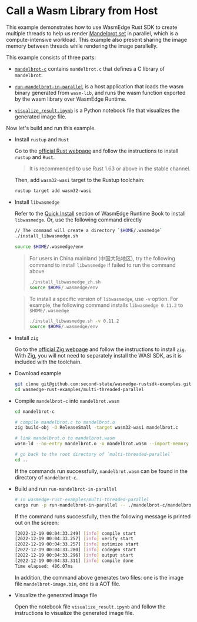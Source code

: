 # Call a Wasm Library from Host

This example demonstrates how to use WasmEdge Rust SDK to create multiple threads to help us render [Mandelbrot set](https://en.wikipedia.org/wiki/Mandelbrot_set) in parallel, which is a compute-intensive workload. This example also present sharing the image memory between threads while rendering the image parallelly.

This example consists of three parts:

- [`mandelbrot-c`](mandelbrot-c) contains `mandelbrot.c` that defines a C library of `mandelbrot`.

- [`run-mandelbrot-in-parallel`](run-mandelbrot-in-parallel) is a host application that loads the wasm binary generated from `wasm-lib`, and runs the wasm function exported by the wasm library over WasmEdge Runtime.

- [`visualize_result.ipynb`](visualize_result.ipynb) is a Python notebook file that visualizes the generated image file.

Now let's build and run this example.

- Install `rustup` and `Rust`

  Go to the [official Rust webpage](https://www.rust-lang.org/tools/install) and follow the instructions to install `rustup` and `Rust`.

  > It is recommended to use Rust 1.63 or above in the stable channel.

  Then, add `wasm32-wasi` target to the Rustup toolchain:

  ```bash
  rustup target add wasm32-wasi
  ```

- Install `libwasmedge`

  Refer to the [Quick Install](https://wasmedge.org/book/en/quick_start/install.html#quick-install) section of WasmEdge Runtime Book to install `libwasmedge`. Or, use the following command directly

  ```bash
  // The command will create a directory `$HOME/.wasmedge`
  ./install_libwasmedge.sh

  source $HOME/.wasmedge/env
  ```

  > For users in China mainland (中国大陆地区), try the following command to install `libwasmedge` if failed to run the command above
  >
  > ```bash
  > ./install_libwasmedge_zh.sh
  > source $HOME/.wasmedge/env
  > ```

  > To install a specific version of `libwasmedge`, use `-v` option. For example, the following command installs `libwasmedge 0.11.2` to `$HOME/.wasmedge`
  >
  > ```bash
  > ./install_libwasmedge.sh -v 0.11.2
  > source $HOME/.wasmedge/env
  > ```

- Install `zig`

  Go to the [official Zig webpage](https://ziglang.org/download/) and follow the instructions to install `zig`. With Zig, you will not need to separately install the WASI SDK, as it is included with the toolchain.

- Download example

  ```bash
  git clone git@github.com:second-state/wasmedge-rustsdk-examples.git
  cd wasmedge-rust-examples/multi-threaded-parallel
  ```

- Compile `mandelbrot-c` into `mandelbrot.wasm`

  ```bash
  cd mandelbrot-c

  # compile mandelbrot.c to mandelbrot.o
  zig build-obj -O ReleaseSmall -target wasm32-wasi mandelbrot.c
  
  # link mandelbrot.o to mandelbrot.wasm
  wasm-ld --no-entry mandelbrot.o -o mandelbrot.wasm --import-memory --export-all --shared-memory --features=mutable-globals,atomics,bulk-memory
  
  # go back to the root directory of `multi-threaded-parallel`
  cd ..
  ```

  If the commands run successfully, `mandelbrot.wasm` can be found in the directory of `mandelbrot-c`.

- Build and run `run-mandelbrot-in-parallel`

  ```bash
  # in wasmedge-rust-examples/multi-threaded-parallel
  cargo run -p run-mandelbrot-in-parallel -- ./mandelbrot-c/mandelbrot.wasm
  ```

  If the command runs successfully, then the following message is printed out on the screen:

  ```bash
  [2022-12-19 00:04:33.249] [info] compile start
  [2022-12-19 00:04:33.257] [info] verify start
  [2022-12-19 00:04:33.257] [info] optimize start
  [2022-12-19 00:04:33.280] [info] codegen start
  [2022-12-19 00:04:33.296] [info] output start
  [2022-12-19 00:04:33.311] [info] compile done
  Time elapsed: 486.07ms
  ```

  In addition, the command above generates two files: one is the image file `mandelbrot-image.bin`, one is a AOT file.

- Visualize the generated image file
  
  Open the notebook file `visualize_result.ipynb` and follow the instructions to visualize the generated image file.
